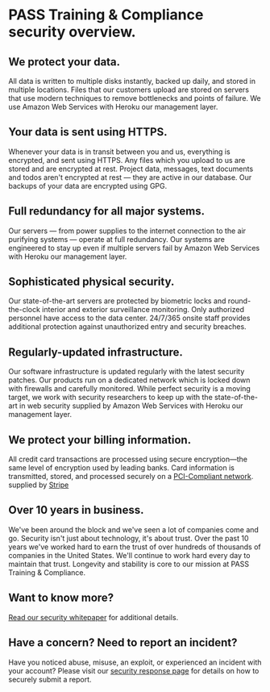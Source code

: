 [security-whitepaper-pdf]: https://passtesting.com/about/policies/security/passtesting%20Security%20Overview.pdf

# PASS Training & Compliance security overview.

## We protect your data.

All data is written to multiple disks instantly, backed up daily, and stored in multiple locations. Files that our customers upload are stored on servers that use modern techniques to remove bottlenecks and points of failure. We use Amazon Web Services with Heroku our management layer.

## Your data is sent using HTTPS.

Whenever your data is in transit between you and us, everything is encrypted, and sent using HTTPS. Any files which you upload to us are stored and are encrypted at rest. Project data, messages, text documents and todos aren't encrypted at rest — they are active in our database. Our backups of your data are encrypted using GPG.

## Full redundancy for all major systems.

Our servers — from power supplies to the internet connection to the air purifying systems — operate at full redundancy. Our systems are engineered to stay up even if multiple servers fail by Amazon Web Services with Heroku our management layer.

## Sophisticated physical security.

Our state-of-the-art servers are protected by biometric locks and round-the-clock interior and exterior surveillance monitoring. Only authorized personnel have access to the data center. 24/7/365 onsite staff provides additional protection against unauthorized entry and security breaches.

## Regularly-updated infrastructure.

Our software infrastructure is updated regularly with the latest security patches. Our products run on a dedicated network which is locked down with firewalls and carefully monitored. While perfect security is a moving target, we work with security researchers to keep up with the state-of-the-art in web security supplied by Amazon Web Services with Heroku our management layer.

## We protect your billing information.

All credit card transactions are processed using secure encryption—the same level of encryption used by leading banks. Card information is transmitted, stored, and processed securely on a <a href="https://en.wikipedia.org/wiki/Payment_Card_Industry_Data_Security_Standard">PCI-Compliant network</a>. supplied by [Stripe](https://stripe.com/)

## Over 10 years in business.

We've been around the block and we've seen a lot of companies come and go. Security isn't just about technology, it's about trust. Over the past 10 years we've worked hard to earn the trust of over hundreds of thousands of companies in the United States. We'll continue to work hard every day to maintain that trust. Longevity and stability is core to our mission at PASS Training & Compliance.

## Want to know more?

[Read our security whitepaper][security-whitepaper-pdf] for additional details.

## Have a concern? Need to report an incident?

Have you noticed abuse, misuse, an exploit, or experienced an incident with your account? Please visit our [security response page](/security/vulnerability-response.md) for details on how to securely submit a report.
